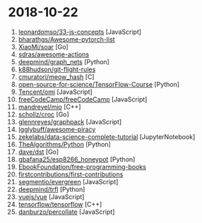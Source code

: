 # 2018-10-22

1. [leonardomso/33-js-concepts](https://github.com/leonardomso/33-js-concepts "📜 33 concepts every JavaScript developer should know.") [JavaScript]
2. [bharathgs/Awesome-pytorch-list](https://github.com/bharathgs/Awesome-pytorch-list "A comprehensive list of pytorch related content on github,such as different models,implementations,helper libraries,tutorials etc.") 
3. [XiaoMi/soar](https://github.com/XiaoMi/soar "SQL Optimizer And Rewriter") [Go]
4. [sdras/awesome-actions](https://github.com/sdras/awesome-actions "A curated list of awesome actions to use on GitHub") 
5. [deepmind/graph_nets](https://github.com/deepmind/graph_nets "Build Graph Nets in Tensorflow") [Python]
6. [k88hudson/git-flight-rules](https://github.com/k88hudson/git-flight-rules "Flight rules for git") 
7. [cmuratori/meow_hash](https://github.com/cmuratori/meow_hash "Official version of the Meow hash, an extremely fast non-cryptographic hash") [C]
8. [open-source-for-science/TensorFlow-Course](https://github.com/open-source-for-science/TensorFlow-Course "Simple and ready-to-use tutorials for TensorFlow") [Python]
9. [Tencent/omi](https://github.com/Tencent/omi "Next generation web framework in 4kb JavaScript (Web Components + JSX + Proxy + Store + Path Updating)") [JavaScript]
10. [freeCodeCamp/freeCodeCamp](https://github.com/freeCodeCamp/freeCodeCamp "The https://freeCodeCamp.org open source codebase and curriculum. Learn to code for free together with millions of people.") [JavaScript]
11. [mandreyel/mio](https://github.com/mandreyel/mio "Cross-platform header-only C++11 library for memory mapped file IO") [C++]
12. [schollz/croc](https://github.com/schollz/croc "Easily and securely send things from one computer to another 🐊 📦") [Go]
13. [glennreyes/graphpack](https://github.com/glennreyes/graphpack "☄️ A minimalistic zero-config GraphQL server.") [JavaScript]
14. [Igglybuff/awesome-piracy](https://github.com/Igglybuff/awesome-piracy "A curated list of awesome warez and piracy links") 
15. [zekelabs/data-science-complete-tutorial](https://github.com/zekelabs/data-science-complete-tutorial "Notebooks to learn data science - Videos https://www.edyoda.com/resources/videolisting/1416/") [JupyterNotebook]
16. [TheAlgorithms/Python](https://github.com/TheAlgorithms/Python "All Algorithms implemented in Python") [Python]
17. [dave/dst](https://github.com/dave/dst "Decorated Syntax Tree - manipulate Go source with perfect fidelity.") [Go]
18. [gbafana25/esp8266_honeypot](https://github.com/gbafana25/esp8266_honeypot "THE ESP8266 HONEYPOT: A PROJECT TO TRAP SCRIPT KIDDIES EVERYWHRE!!") [Python]
19. [EbookFoundation/free-programming-books](https://github.com/EbookFoundation/free-programming-books "📚 Freely available programming books") 
20. [firstcontributions/first-contributions](https://github.com/firstcontributions/first-contributions "🚀✨ Help beginners to contribute to open source projects") 
21. [segmentio/evergreen](https://github.com/segmentio/evergreen "🌲 Evergreen React UI Framework by Segment") [JavaScript]
22. [deepmind/trfl](https://github.com/deepmind/trfl "TensorFlow Reinforcement Learning") [Python]
23. [vuejs/vue](https://github.com/vuejs/vue "🖖 A progressive, incrementally-adoptable JavaScript framework for building UI on the web.") [JavaScript]
24. [tensorflow/tensorflow](https://github.com/tensorflow/tensorflow "An Open Source Machine Learning Framework for Everyone") [C++]
25. [danburzo/percollate](https://github.com/danburzo/percollate "🌐 → 📖 A command-line tool to turn web pages into beautifully formatted PDFs") [JavaScript]
